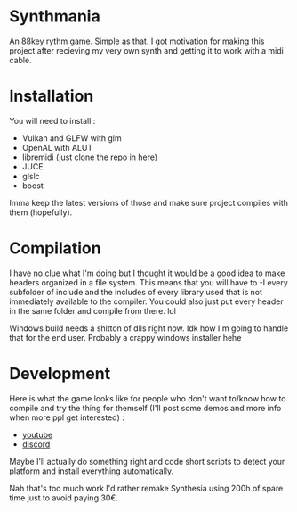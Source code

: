 # Synthmania
An 88key rythm game. Simple as that.
I got motivation for making this project after recieving my very own synth and getting it to work with a midi cable.


# Installation
You will need to install :
- Vulkan and GLFW with glm
- OpenAL with ALUT
- libremidi (just clone the repo in here)
- JUCE
- glslc
- boost

Imma keep the latest versions of those and make sure project compiles with them (hopefully).

# Compilation
I have no clue what I'm doing but I thought it would be a good idea to make headers organized in a file system.
This means that you will have to -I every subfolder of include and the includes of every library used that is not immediately available to the compiler. You could also just put every header in the same folder and compile from there. lol

Windows build needs a shitton of dlls right now. Idk how I'm going to handle that for the end user. Probably a crappy windows installer hehe

# Development
Here is what the game looks like for people who don't want to/know how to compile and try the thing for themself (I'll post some demos and more info when more ppl get interested) :
- [youtube](https://www.youtube.com/channel/UCkYoZyuOyPuBcerhdJB67Zw)
- [discord](https://discord.gg/WnU84Aqtnb)

Maybe I'll actually do something right and code short scripts to detect your platform and install everything automatically.

Nah that's too much work I'd rather remake Synthesia using 200h of spare time just to avoid paying 30€.